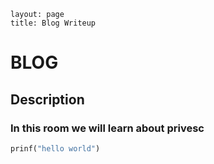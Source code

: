 ```
layout: page
title: Blog Writeup
```
# BLOG

## Description
### In this room we will learn about privesc

```python
prinf("hello world")
```
